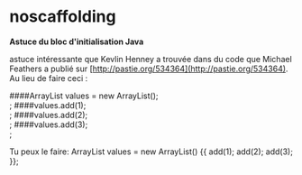 # noscaffolding

**Astuce du bloc d'initialisation Java**

astuce intéressante que Kevlin Henney a trouvée dans du code que Michael Feathers a publié sur [http://pastie.org/534364](http://pastie.org/534364). Au lieu de faire ceci :

####ArrayList<Integer> values = new ArrayList<Integer>();<br/>;
####values.add(1);<br/>;
####values.add(2);<br/>;
####values.add(3);<br/>;

Tu peux le faire:
ArrayList<Integer> values = new ArrayList<Integer>() {{
    add(1);
    add(2);
    add(3);
}};

